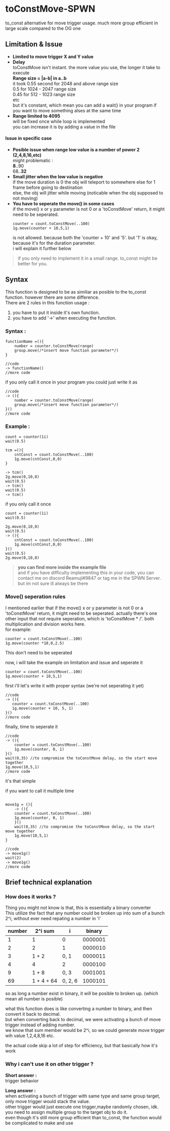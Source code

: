 # toConstMove-SPWN

to_const alternative for move trigger usage. much more group efficient in large scale compared to the OG one

## Limitation & Issue      

- **Limited to move trigger X and Y value**
- **Delay**  
    toConstMove isn't instant. the more value you use, the longer it take to execute  
    **Range size = |a-b| in a..b**  
    it took 0.55 second for 2048 and above range size  
    0.5 for 1024 - 2047 range size  
    0.45 for 512 - 1023 range size  
    etc   
    but it's constant, which mean you can add a wait() in your program if you want to move something alses at the same time
- **Range limited to 4095**  
    will be fixed once while loop is implemented  
    you can increase it is by adding a value in the file
#### Issue in specific case      
- **Posible issue when range low value is a number of power 2 (2,4,8,16,etc)**  
    might problematic :   
    **8**..90  
    68..**32**  
- **Small jitter when the low value is negative**  
    if the move duration is 0 the obj will teleport to somewhere else for 1 frame before going to destination  
    else, the obj will jitter while moving (noticable when the obj supposed to not moving)  
- **You have to seperate the move() in some cases**  
    if the move() x or y parameter is not 0 or a 'toConstMove' return, it might need to be seperated.  
    ```spwn
    counter = count.toConstMove(..100)
    1g.move(counter + 10,5,1)
    ```
    is not allowed. because both the 'counter + 10' and '5'. but '1' is okay, because it's for the duration parameter.  
    i will explain it further below

>if you only need to implement it in a small range. to_const might be better for you.  

## Syntax

This function is designed to be as similiar as posible to the to_const function. however there are some difference.   
There are 2 rules in this function usage :
1. you have to put it inside it's own function.  
2. you have to add '->' when executing the function.  

### Syntax :

```spwn
functionName =(){
    number = counter.toConstMove(range)
    group.move(/*insert move function parameter*/)
}

//code
-> functionName()
//more code
```

if you only call it once in your program you could just write it as
```spwn
//code
-> (){
    number = counter.toConstMove(range)
    group.move(/*insert move function parameter*/)
}()
//more code
```
### Example :

```spwn
count = counter(1i)
wait(0.5)

tcm =(){
    cntConst = count.toConstMove(..100)
    1g.move(cntConst,0,0)
}

-> tcm()
2g.move(0,10,0)
wait(0.5)
-> tcm()
wait(0.5)
-> tcm()
```

if you only call it once
```spwn
count = counter(1i)
wait(0.5)

2g.move(0,10,0)
wait(0.5)
-> (){
    cntConst = count.toConstMove(..100)
    1g.move(cntConst,0,0)
}()
wait(0.5)
2g.move(0,10,0)
```

>__you can find more inside the example file__  
and if you have difficulty implementing this in your code, you can contact me on discord Reamuji#9847 or tag me in the SPWN Server. but im not sure ill always be there

### Move() seperation rules

I mentioned earlier that if the move() x or y parameter is not 0 or a 'toConstMove' return, it might need to be seperated. actually there's one other input that not require seperation, which is 'toConstMove * /<number/>'. both multiplication and division works here.  
for example:
```spwn
counter = count.toConstMove(..100)
1g.move(counter *10,0,2.5)
```
This don't need to be seperated

now, i will take the example on limitation and issue and seperate it
 ```spwn
counter = count.toConstMove(..100)
1g.move(counter + 10,5,1)
```
first i'll let's write it with proper syntax (we're not seperating it yet)
 ```spwn
//code
-> (){
    counter = count.toConstMove(..100)
    1g.move(counter + 10, 5, 1)
}()
//more code
```
finally, time to seperate it
```spwn
//code
-> (){
    counter = count.toConstMove(..100)
    1g.move(counter, 0, 1)
}()
wait(0,35) //to compromise the toConstMove delay, so the start move together
1g.move(10,5,1)
//more code
```
it's that simple
    
if you want to call it multiple time 
```spwn

move1g = (){
    -> (){
    counter = count.toConstMove(..100)
    1g.move(counter, 0, 1)
    }()
    wait(0,35) //to compromise the toConstMove delay, so the start move together
    1g.move(10,5,1)
}

//code
-> move1g()
wait(2)
-> move1g()
//more code
```
    
## Brief technical explanation

### How does it works ?

Thing you might not know is that, this is essentially a binary converter  
This utilize the fact that any number could be broken up into sum of a bunch 2^i, without ever need repating a number in 'i'

| number | 2^i sum    | i       | binary  |
|--------|------------|---------|---------|
| 1      | 1          | 0       | 0000001 |
| 2      | 2          | 1       | 0000010 |
| 3      | 1 + 2      | 0, 1    | 0000011 |
| 4      | 4          | 2       | 0000100 |
| 9      | 1 + 8      | 0, 3    | 0001001 |
| 69     | 1 + 4 + 64 | 0, 2, 6 | 1000101 |

so as long a number exist in binary, it will be posible to broken up. (which mean all number is posible)

what this function does is like converting a number to binary, and then convert it back to decimal.  
but when converting back to decimal, we were activating a bunch of move trigger instead of adding number.  
we know that sum member would be 2^i, so we could generate move trigger wih value 1,2,4,8,16 etc.

the actual code skip a lot of step for efficiency, but that basically how it's work

### Why i can't use it on other trigger ?

**Short answer :**  
trigger behavior  

**Long answer :**  
when activating a bunch of trigger with same type and same group target, only move trigger would stack the value.  
other trigger would just execute one trigger,maybe randomly chosen, idk. you need to assign multiple group to the target obj to do it.  
even though it's still more group efficient than to_const, the function would be complicated to make and use
